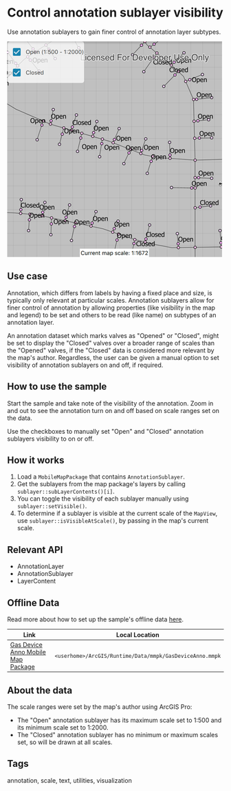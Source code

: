 # Control annotation sublayer visibility

Use annotation sublayers to gain finer control of annotation layer subtypes.

![](screenshot.png)

## Use case

Annotation, which differs from labels by having a fixed place and size, is typically only relevant at particular scales. Annotation sublayers allow for finer control of annotation by allowing properties (like visibility in the map and legend) to be set and others to be read (like name) on subtypes of an annotation layer.

An annotation dataset which marks valves as "Opened" or "Closed", might be set to display the "Closed" valves over a broader range of scales than the "Opened" valves, if the "Closed" data is considered more relevant by the map's author. Regardless, the user can be given a manual option to set visibility of annotation sublayers on and off, if required.

## How to use the sample

Start the sample and take note of the visibility of the annotation. Zoom in and out to see the annotation turn on and off based on scale ranges set on the data.

Use the checkboxes to manually set "Open" and "Closed" annotation sublayers visibility to on or off.

## How it works

1. Load a `MobileMapPackage` that contains `AnnotationSublayer`.
2. Get the sublayers from the map package's layers by calling `sublayer::subLayerContents()[i]`.
3. You can toggle the visibility of each sublayer manually using `sublayer::setVisible()`.
4. To determine if a sublayer is visible at the current scale of the `MapView`, use `sublayer::isVisibleAtScale()`, by passing in the map's current scale.

## Relevant API

* AnnotationLayer
* AnnotationSublayer
* LayerContent

## Offline Data

Read more about how to set up the sample's offline data [here](http://links.esri.com/ArcGISRuntimeQtSamples#use-offline-data-in-the-samples).

Link | Local Location
---------|-------|
|[Gas Device Anno Mobile Map Package](https://arcgisruntime.maps.arcgis.com/home/item.html?id=b87307dcfb26411eb2e92e1627cb615b)| `<userhome>/ArcGIS/Runtime/Data/mmpk/GasDeviceAnno.mmpk`|

## About the data

 The scale ranges were set by the map's author using ArcGIS Pro:
* The "Open" annotation sublayer has its maximum scale set to 1:500 and its minimum scale set to 1:2000.
* The "Closed" annotation sublayer has no minimum or maximum scales set, so will be drawn at all scales.

## Tags

annotation, scale, text, utilities, visualization
